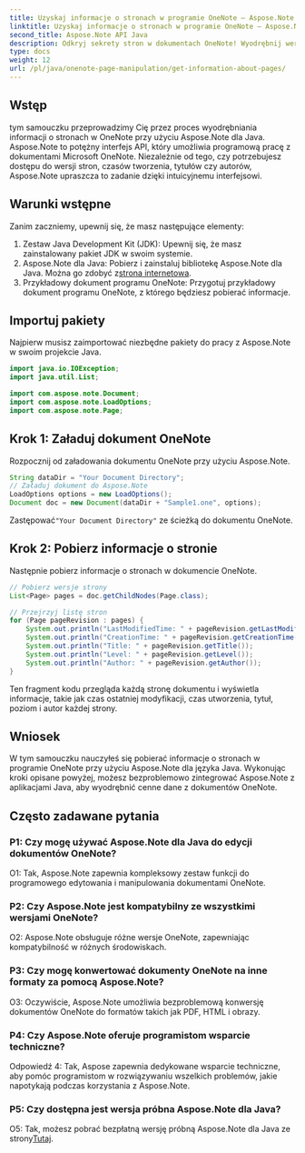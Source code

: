 ```yaml
---
title: Uzyskaj informacje o stronach w programie OneNote — Aspose.Note
linktitle: Uzyskaj informacje o stronach w programie OneNote — Aspose.Note
second_title: Aspose.Note API Java
description: Odkryj sekrety stron w dokumentach OneNote! Wyodrębnij wersje, czasy tworzenia i nie tylko dzięki Aspose.Note. Zawiera przewodnik krok po kroku i kod! #OneNote #Java #Aspose
type: docs
weight: 12
url: /pl/java/onenote-page-manipulation/get-information-about-pages/
---
```

## Wstęp

tym samouczku przeprowadzimy Cię przez proces wyodrębniania informacji o stronach w OneNote przy użyciu Aspose.Note dla Java. Aspose.Note to potężny interfejs API, który umożliwia programową pracę z dokumentami Microsoft OneNote. Niezależnie od tego, czy potrzebujesz dostępu do wersji stron, czasów tworzenia, tytułów czy autorów, Aspose.Note upraszcza to zadanie dzięki intuicyjnemu interfejsowi.

## Warunki wstępne

Zanim zaczniemy, upewnij się, że masz następujące elementy:

1. Zestaw Java Development Kit (JDK): Upewnij się, że masz zainstalowany pakiet JDK w swoim systemie.
2.  Aspose.Note dla Java: Pobierz i zainstaluj bibliotekę Aspose.Note dla Java. Można go zdobyć z[strona internetowa](https://purchase.aspose.com/buy).
3. Przykładowy dokument programu OneNote: Przygotuj przykładowy dokument programu OneNote, z którego będziesz pobierać informacje.

## Importuj pakiety

Najpierw musisz zaimportować niezbędne pakiety do pracy z Aspose.Note w swoim projekcie Java.

```java
import java.io.IOException;
import java.util.List;

import com.aspose.note.Document;
import com.aspose.note.LoadOptions;
import com.aspose.note.Page;
```

## Krok 1: Załaduj dokument OneNote

Rozpocznij od załadowania dokumentu OneNote przy użyciu Aspose.Note.

```java
String dataDir = "Your Document Directory";
// Załaduj dokument do Aspose.Note
LoadOptions options = new LoadOptions();
Document doc = new Document(dataDir + "Sample1.one", options);
```

 Zastępować`"Your Document Directory"` ze ścieżką do dokumentu OneNote.

## Krok 2: Pobierz informacje o stronie

Następnie pobierz informacje o stronach w dokumencie OneNote.

```java
// Pobierz wersje strony
List<Page> pages = doc.getChildNodes(Page.class);

// Przejrzyj listę stron
for (Page pageRevision : pages) {
    System.out.println("LastModifiedTime: " + pageRevision.getLastModifiedTime());
    System.out.println("CreationTime: " + pageRevision.getCreationTime());
    System.out.println("Title: " + pageRevision.getTitle());
    System.out.println("Level: " + pageRevision.getLevel());
    System.out.println("Author: " + pageRevision.getAuthor());
}
```

Ten fragment kodu przegląda każdą stronę dokumentu i wyświetla informacje, takie jak czas ostatniej modyfikacji, czas utworzenia, tytuł, poziom i autor każdej strony.

## Wniosek

W tym samouczku nauczyłeś się pobierać informacje o stronach w programie OneNote przy użyciu Aspose.Note dla języka Java. Wykonując kroki opisane powyżej, możesz bezproblemowo zintegrować Aspose.Note z aplikacjami Java, aby wyodrębnić cenne dane z dokumentów OneNote.

## Często zadawane pytania

### P1: Czy mogę używać Aspose.Note dla Java do edycji dokumentów OneNote?

O1: Tak, Aspose.Note zapewnia kompleksowy zestaw funkcji do programowego edytowania i manipulowania dokumentami OneNote.

### P2: Czy Aspose.Note jest kompatybilny ze wszystkimi wersjami OneNote?

O2: Aspose.Note obsługuje różne wersje OneNote, zapewniając kompatybilność w różnych środowiskach.

### P3: Czy mogę konwertować dokumenty OneNote na inne formaty za pomocą Aspose.Note?

O3: Oczywiście, Aspose.Note umożliwia bezproblemową konwersję dokumentów OneNote do formatów takich jak PDF, HTML i obrazy.

### P4: Czy Aspose.Note oferuje programistom wsparcie techniczne?

Odpowiedź 4: Tak, Aspose zapewnia dedykowane wsparcie techniczne, aby pomóc programistom w rozwiązywaniu wszelkich problemów, jakie napotykają podczas korzystania z Aspose.Note.

### P5: Czy dostępna jest wersja próbna Aspose.Note dla Java?

 O5: Tak, możesz pobrać bezpłatną wersję próbną Aspose.Note dla Java ze strony[Tutaj](https://releases.aspose.com/).